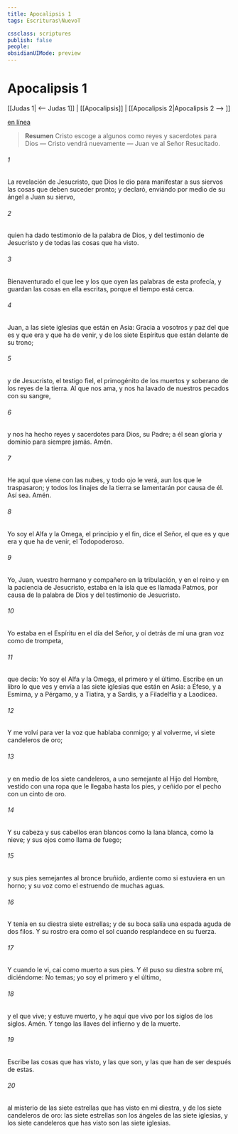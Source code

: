 ```yaml
---
title: Apocalipsis 1
tags: Escrituras\NuevoT

cssclass: scriptures
publish: false
people:
obsidianUIMode: preview
---
```


# Apocalipsis 1
[[Judas 1| <-- Judas 1]] | [[Apocalipsis]] | [[Apocalipsis 2|Apocalipsis 2 --> ]]

[en línea](https://churchofjesuschrist.org/study/scriptures/nt/rev/1?lang=spa)

> __Resumen__
Cristo escoge a algunos como reyes y sacerdotes para Dios — Cristo vendrá nuevamente — Juan ve al Señor Resucitado.

###### 1 
La revelación de Jesucristo, que Dios le dio para manifestar a sus siervos las cosas que deben suceder pronto; y  declaró, enviándo por medio de su ángel a Juan su siervo,

###### 2 
quien ha dado testimonio de la palabra de Dios, y del testimonio de Jesucristo y de todas las cosas que ha visto.

###### 3 
Bienaventurado el que lee y los que oyen las palabras de esta profecía, y guardan las cosas en ella escritas, porque el tiempo está cerca.

###### 4 
Juan, a las siete iglesias que están en Asia: Gracia a vosotros y paz del que es y que era y que ha de venir, y de los siete Espíritus que están delante de su trono;

###### 5 
y de Jesucristo, el testigo fiel, el primogénito de los muertos y soberano de los reyes de la tierra. Al que nos ama, y nos ha lavado de nuestros pecados con su sangre,

###### 6 
y nos ha hecho reyes y sacerdotes para Dios, su Padre; a él sean gloria y dominio para siempre jamás. Amén.

###### 7 
He aquí que viene con las nubes, y todo ojo le verá, aun los que le traspasaron; y todos los linajes de la tierra se lamentarán por causa de él. Así sea. Amén.

###### 8 
Yo soy el Alfa y la Omega, el principio y el fin, dice el Señor, el que es y que era y que ha de venir, el Todopoderoso.

###### 9 
Yo, Juan, vuestro hermano y compañero en la tribulación, y en el reino y en la paciencia de Jesucristo, estaba en la isla que es llamada Patmos, por causa de la palabra de Dios y del testimonio de Jesucristo.

###### 10 
Yo estaba en el Espíritu en el día del Señor, y oí detrás de mí una gran voz como de trompeta,

###### 11 
que decía: Yo soy el Alfa y la Omega, el primero y el último. Escribe en un libro lo que ves y envía a las siete iglesias que están en Asia: a Éfeso, y a Esmirna, y a Pérgamo, y a Tiatira, y a Sardis, y a Filadelfia y a Laodicea.

###### 12 
Y me volví para ver la voz que hablaba conmigo; y al volverme, vi siete candeleros de oro;

###### 13 
y en medio de los siete candeleros, a uno semejante al Hijo del Hombre, vestido con una ropa que le llegaba hasta los pies, y ceñido por el pecho con un cinto de oro.

###### 14 
Y su cabeza y sus cabellos eran blancos como la lana blanca, como la nieve; y sus ojos como llama de fuego;

###### 15 
y sus pies semejantes al bronce bruñido, ardiente como si estuviera en un horno; y su voz como el estruendo de muchas aguas.

###### 16 
Y tenía en su diestra siete estrellas; y de su boca salía una espada aguda de dos filos. Y su rostro era como el sol cuando resplandece en su fuerza.

###### 17 
Y cuando le vi, caí como muerto a sus pies. Y él puso su diestra sobre mí, diciéndome: No temas; yo soy el primero y el último,

###### 18 
y el que vive; y estuve muerto, y he aquí que vivo por los siglos de los siglos. Amén. Y tengo las llaves del infierno y de la muerte.

###### 19 
Escribe las cosas que has visto, y las que son, y las que han de ser después de estas.

###### 20 
 al misterio de las siete estrellas que has visto en mi diestra, y de los siete candeleros de oro: las siete estrellas son los ángeles de las siete iglesias, y los siete candeleros que has visto son las siete iglesias.

